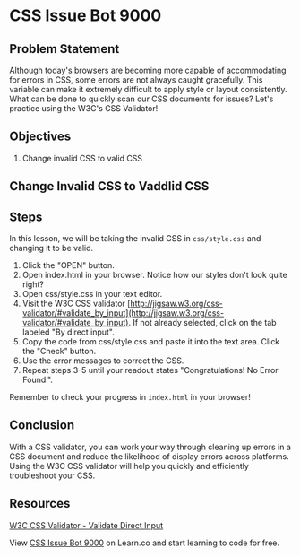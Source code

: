 # CSS Issue Bot 9000

## Problem Statement

Although today's browsers are becoming more capable of accommodating for errors in CSS, some errors are not always caught gracefully. This variable can make it extremely difficult to apply style or layout consistently. What can be done to quickly scan our CSS documents for issues? Let's practice using the W3C's CSS Validator!

## Objectives 
1. Change invalid CSS to valid CSS

## Change Invalid CSS to Vaddlid CSS

## Steps 
In this lesson, we will be taking the invalid CSS in `css/style.css` and changing it to be valid.
1. Click the "OPEN" button. 
2. Open index.html in your browser. Notice how our styles don't look quite right? 
3. Open css/style.css in your text editor.
4. Visit the W3C CSS validator [http://jigsaw.w3.org/css-validator/#validate_by_input](http://jigsaw.w3.org/css-validator/#validate_by_input). If not already selected, click on the tab labeled "By direct input".
5. Copy the code from css/style.css and paste it into the text area. Click the "Check" button.
6. Use the error messages to correct the CSS. 
7. Repeat steps 3-5 until your readout states "Congratulations! No Error Found.".

Remember to check your progress in `index.html` in your browser!

## Conclusion

With a CSS validator, you can work your way through cleaning up errors in a CSS document and reduce the likelihood of display errors across platforms. Using the W3C CSS validator will help you quickly and efficiently troubleshoot your CSS.

## Resources

[W3C CSS Validator - Validate Direct Input](http://jigsaw.w3.org/css-validator/#validate_by_input)

<p data-visibility='hidden'>View <a href='https://learn.co/lessons/css-issue-bot-9000' title='CSS Issue Bot 9000'>CSS Issue Bot 9000</a> on Learn.co and start learning to code for free.</p>
